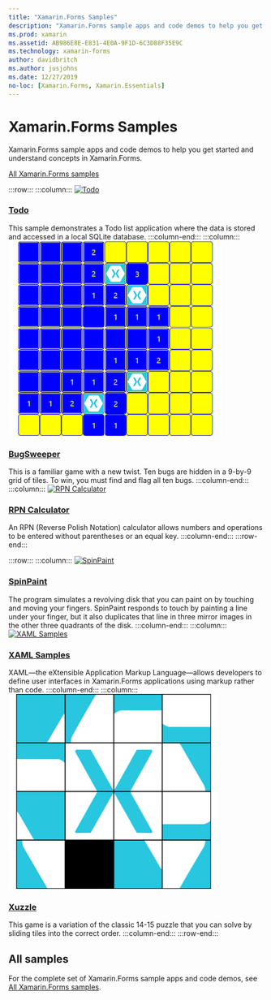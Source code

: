 ```yaml
---
title: "Xamarin.Forms Samples"
description: "Xamarin.Forms sample apps and code demos to help you get started and understand concepts in Xamarin.Forms."
ms.prod: xamarin
ms.assetid: AB986E8E-E831-4E0A-9F1D-6C3D88F35E9C
ms.technology: xamarin-forms
author: davidbritch
ms.author: jusjohns
ms.date: 12/27/2019
no-loc: [Xamarin.Forms, Xamarin.Essentials]
---
```


# Xamarin.Forms Samples

Xamarin.Forms sample apps and code demos to help you get started and understand concepts in Xamarin.Forms.

[All Xamarin.Forms samples](https://docs.microsoft.com/samples/browse/?products=xamarin&term=Xamarin.Forms)

:::row:::
    :::column:::
[![Todo](images/todo.png)](https://docs.microsoft.com/samples/xamarin/xamarin-forms-samples/todo/)

### [Todo](https://docs.microsoft.com/samples/xamarin/xamarin-forms-samples/todo/)

This sample demonstrates a Todo list application where the data is stored and accessed in a local SQLite database.
    :::column-end:::
    :::column:::
[![BugSweeper](images/bugsweeper.png)](https://docs.microsoft.com/samples/xamarin/xamarin-forms-samples/bugsweeper/)

### [BugSweeper](https://docs.microsoft.com/samples/xamarin/xamarin-forms-samples/bugsweeper/)

This is a familiar game with a new twist. Ten bugs are hidden in a 9-by-9 grid of tiles. To win, you must find and flag all ten bugs.
    :::column-end:::
    :::column:::
[![RPN Calculator](images/rpncalc.png)](https://docs.microsoft.com/samples/xamarin/xamarin-forms-samples/rpncalculator/)

### [RPN Calculator](https://docs.microsoft.com/samples/xamarin/xamarin-forms-samples/rpncalculator/)

An RPN (Reverse Polish Notation) calculator allows numbers and operations to be entered without parentheses or an equal key.
    :::column-end:::
:::row-end:::

:::row:::
    :::column:::
[![SpinPaint](images/spinpaint.png)](https://docs.microsoft.com/samples/xamarin/xamarin-forms-samples/skiasharpforms-spinpaint/)

### [SpinPaint](https://docs.microsoft.com/samples/xamarin/xamarin-forms-samples/skiasharpforms-spinpaint/)

The program simulates a revolving disk that you can paint on by touching and moving your fingers. SpinPaint responds to touch by painting a line under your finger, but it also duplicates that line in three mirror images in the other three quadrants of the disk.
    :::column-end:::
    :::column:::
[![XAML Samples](images/xaml.png)](https://docs.microsoft.com/samples/xamarin/xamarin-forms-samples/xamlsamples/)

### [XAML Samples](https://docs.microsoft.com/samples/xamarin/xamarin-forms-samples/xamlsamples/)

XAML—the eXtensible Application Markup Language—allows developers to define user interfaces in Xamarin.Forms applications using markup rather than code.
    :::column-end:::
        :::column:::
[![Xuzzle](images/xuzzle.png)](https://docs.microsoft.com/samples/xamarin/mobile-samples/liveplayer-xamagonxuzzlelp/)

### [Xuzzle](https://docs.microsoft.com/samples/xamarin/mobile-samples/liveplayer-xamagonxuzzlelp/)

This game is a variation of the classic 14-15 puzzle that you can solve by sliding tiles into the correct order.
    :::column-end:::
:::row-end:::

## All samples

For the complete set of Xamarin.Forms sample apps and code demos, see [All Xamarin.Forms samples](https://docs.microsoft.com/samples/browse/?products=xamarin&term=Xamarin.Forms).
